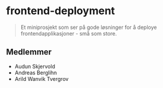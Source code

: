# frontend-deployment

<blockquote>Et miniprosjekt som ser på gode løsninger for å deploye frontendapplikasjoner - små som store.</blockquote>

## Medlemmer

* Audun Skjervold
* Andreas Berglihn
* Arild Wanvik Tvergrov
